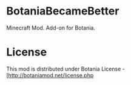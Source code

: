 # BotaniaBecameBetter
Minecraft Mod. Add-on for Botania.

# License
This mod is distributed under Botania License - [http://botaniamod.net/license.php
